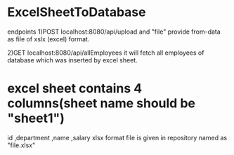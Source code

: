 # ExcelSheetToDatabase

endpoints
1)POST
localhost:8080/api/upload
and "file" provide from-data as file of xslx (excel) format.

2)GET
localhost:8080/api/allEmployees
it will fetch all employees of database which was inserted by excel sheet.

# excel sheet contains 4 columns(sheet name should be "sheet1")
id ,department ,name ,salary
xlsx format file is given in repository named as "file.xlsx"
